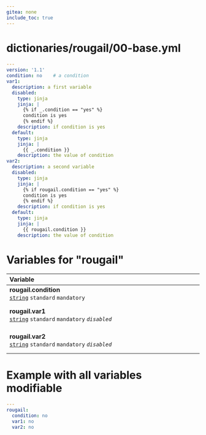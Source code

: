 ```yaml
---
gitea: none
include_toc: true
---
```

# dictionaries/rougail/00-base.yml

```yaml
---
version: '1.1'
condition: no    # a condition
var1:
  description: a first variable
  disabled:
    type: jinja
    jinja: |
      {% if _.condition == "yes" %}
      condition is yes
      {% endif %}
    description: if condition is yes
  default:
    type: jinja
    jinja: |
      {{ _.condition }}
    description: the value of condition
var2:
  description: a second variable
  disabled:
    type: jinja
    jinja: |
      {% if rougail.condition == "yes" %}
      condition is yes
      {% endif %}
    description: if condition is yes
  default:
    type: jinja
    jinja: |
      {{ rougail.condition }}
    description: the value of condition
```
# Variables for "rougail"

| Variable&nbsp;&nbsp;&nbsp;&nbsp;&nbsp;&nbsp;&nbsp;&nbsp;&nbsp;&nbsp;&nbsp;&nbsp;&nbsp;&nbsp;&nbsp;&nbsp;&nbsp;&nbsp;&nbsp;&nbsp;&nbsp;&nbsp;&nbsp;&nbsp;&nbsp;&nbsp;&nbsp;&nbsp;&nbsp;&nbsp;&nbsp;&nbsp;&nbsp;&nbsp;&nbsp;&nbsp;&nbsp;&nbsp;&nbsp;&nbsp;&nbsp;&nbsp;&nbsp;&nbsp;&nbsp;&nbsp;&nbsp;&nbsp;&nbsp;&nbsp;&nbsp;&nbsp;&nbsp;&nbsp;&nbsp;&nbsp;&nbsp;&nbsp;&nbsp;&nbsp;&nbsp;&nbsp;&nbsp;&nbsp;&nbsp;&nbsp;&nbsp;&nbsp;&nbsp;&nbsp;&nbsp;&nbsp;&nbsp;&nbsp;&nbsp;&nbsp;&nbsp;&nbsp;&nbsp;&nbsp;&nbsp;&nbsp;&nbsp;&nbsp;&nbsp;&nbsp;&nbsp;&nbsp;&nbsp;&nbsp;&nbsp;&nbsp;&nbsp;&nbsp;&nbsp;&nbsp;&nbsp;&nbsp;&nbsp;&nbsp;&nbsp;&nbsp;&nbsp;&nbsp;&nbsp;&nbsp;&nbsp;&nbsp;&nbsp;&nbsp;&nbsp;   | Description&nbsp;&nbsp;&nbsp;&nbsp;&nbsp;&nbsp;&nbsp;&nbsp;&nbsp;&nbsp;&nbsp;&nbsp;&nbsp;&nbsp;&nbsp;&nbsp;&nbsp;&nbsp;&nbsp;&nbsp;&nbsp;&nbsp;&nbsp;&nbsp;&nbsp;&nbsp;&nbsp;&nbsp;&nbsp;&nbsp;&nbsp;&nbsp;&nbsp;&nbsp;&nbsp;&nbsp;&nbsp;&nbsp;&nbsp;&nbsp;&nbsp;&nbsp;&nbsp;&nbsp;&nbsp;&nbsp;&nbsp;&nbsp;&nbsp;&nbsp;&nbsp;&nbsp;&nbsp;&nbsp;&nbsp;&nbsp;&nbsp;&nbsp;&nbsp;&nbsp;&nbsp;&nbsp;&nbsp;&nbsp;&nbsp;&nbsp;&nbsp;&nbsp;&nbsp;&nbsp;&nbsp;&nbsp;&nbsp;&nbsp;&nbsp;&nbsp;&nbsp;&nbsp;&nbsp;&nbsp;&nbsp;&nbsp;&nbsp;&nbsp;&nbsp;&nbsp;&nbsp;&nbsp;&nbsp;&nbsp;&nbsp;&nbsp;&nbsp;&nbsp;&nbsp;&nbsp;&nbsp;&nbsp;&nbsp;&nbsp;&nbsp;&nbsp;&nbsp;&nbsp;&nbsp;&nbsp;&nbsp;&nbsp;   |
|------------------------------------------------------------------------------------------------------------------------------------------------------------------------------------------------------------------------------------------------------------------------------------------------------------------------------------------------------------------------------------------------------------------------------------------------------------------------------------------------------------------------------------------------------------------------------------------------------------------------------------------------------------------------------------------------------|---------------------------------------------------------------------------------------------------------------------------------------------------------------------------------------------------------------------------------------------------------------------------------------------------------------------------------------------------------------------------------------------------------------------------------------------------------------------------------------------------------------------------------------------------------------------------------------------------------------------------------------------------------------------------------------|
| **rougail.condition**<br/>[`string`](https://rougail.readthedocs.io/en/latest/variable.html#variables-types) `standard` `mandatory`                                                                                                                                                                                                                                                                                                                                                                                                                                                                                                                                                                  | A condition.<br/>**Default**: no                                                                                                                                                                                                                                                                                                                                                                                                                                                                                                                                                                                                                                                      |
| **rougail.var1**<br/>[`string`](https://rougail.readthedocs.io/en/latest/variable.html#variables-types) `standard` `mandatory` _`disabled`_                                                                                                                                                                                                                                                                                                                                                                                                                                                                                                                                                          | A first variable.<br/>**Default**: the value of condition.<br/>**Disabled**: if condition is yes.                                                                                                                                                                                                                                                                                                                                                                                                                                                                                                                                                                                     |
| **rougail.var2**<br/>[`string`](https://rougail.readthedocs.io/en/latest/variable.html#variables-types) `standard` `mandatory` _`disabled`_                                                                                                                                                                                                                                                                                                                                                                                                                                                                                                                                                          | A second variable.<br/>**Default**: the value of condition.<br/>**Disabled**: if condition is yes.                                                                                                                                                                                                                                                                                                                                                                                                                                                                                                                                                                                    |


# Example with all variables modifiable

```yaml
---
rougail:
  condition: no
  var1: no
  var2: no
```
